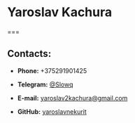 # Yaroslav Kachura

===

## Contacts:

- **Phone:** +375291901425

* **Telegram:** [@Slowq](https://t.me/Slowq)

- **E-mail:** [yaroslav2kachura@gmail.com](yaroslav2kachura@gmail.com)

* **GitHub:** [yaroslavnekurit](https://github.com/yaroslavnekurit)
